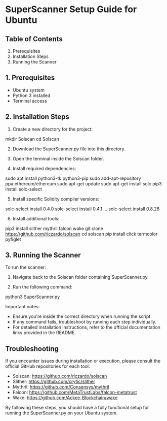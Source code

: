 # SuperScanner Setup Guide for Ubuntu

## Table of Contents
1. Prerequisites
2. Installation Steps
3. Running the Scanner

## 1. Prerequisites

- Ubuntu system
- Python 3 installed
- Terminal access

## 2. Installation Steps

1. Create a new directory for the project:

mkdir Solscan cd Solscan


2. Download the SuperScanner.py file into this directory.

3. Open the terminal inside the Solscan folder.

4. Install required dependencies:

sudo apt install python3-tk python3-pip sudo add-apt-repository ppa:ethereum/ethereum sudo apt-get update sudo apt-get install solc pip3 install solc-select


5. Install specific Solidity compiler versions:

solc-select install 0.4.0 solc-select install 0.4.1 ... solc-select install 0.8.28


6. Install additional tools:

pip3 install slither mythril falcon wake git clone https://github.com/riczardo/solscan cd solscan pip install click termcolor pyfiglet


## 3. Running the Scanner

To run the scanner:

1. Navigate back to the Solscan folder containing SuperScanner.py.

2. Run the following command:

python3 SuperScanner.py


Important notes:
- Ensure you're inside the correct directory when running the script.
- If any command fails, troubleshoot by running each step individually.
- For detailed installation instructions, refer to the official documentation links provided in the README.

## Troubleshooting

If you encounter issues during installation or execution, please consult the official GitHub repositories for each tool:

- Solscan: https://github.com/riczardo/solscan
- Slither: https://github.com/crytic/slither
- Mythril: https://github.com/Consensys/mythril
- Falcon: https://github.com/MetaTrustLabs/falcon-metatrust
- Wake: https://github.com/Ackee-Blockchain/wake

By following these steps, you should have a fully functional setup for running the SuperScanner.py on your Ubuntu system.


